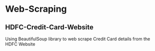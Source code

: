 # Web-Scraping
## HDFC-Credit-Card-Website
Using BeautifulSoup library to web scrape Credit Card details from the HDFC Website
